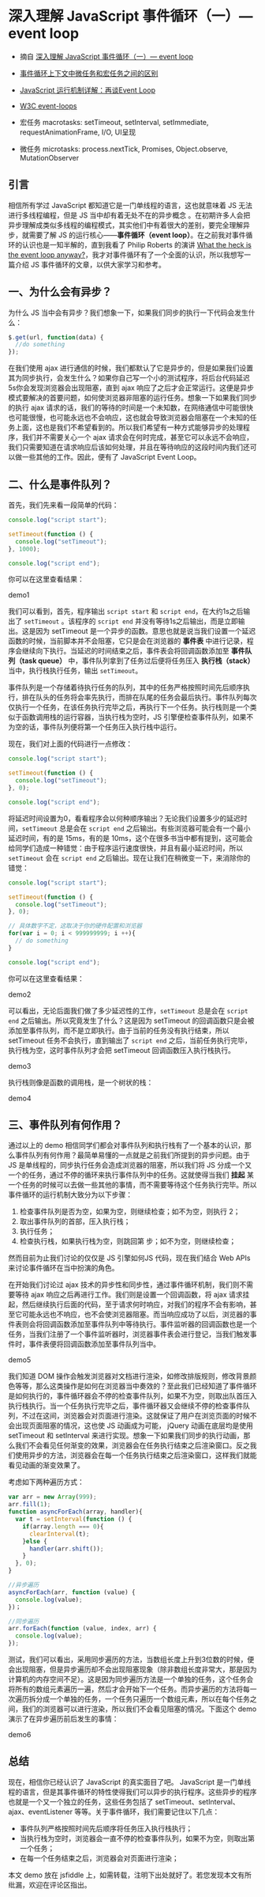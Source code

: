 # 深入理解 JavaScript 事件循环（一）— event loop

- 摘自 [深入理解 JavaScript 事件循环（一）— event loop](https://www.cnblogs.com/dong-xu/p/7000163.html)
- [事件循环上下文中微任务和宏任务之间的区别](https://stackoverflow.com/questions/25915634/difference-between-microtask-and-macrotask-within-an-event-loop-context)
- [JavaScript 运行机制详解：再谈Event Loop](http://www.ruanyifeng.com/blog/2014/10/event-loop.html)
- [W3C event-loops](https://www.w3.org/TR/2017/REC-html52-20171214/webappapis.html#event-loops)

- 宏任务 macrotasks: setTimeout, setInterval, setImmediate, requestAnimationFrame, I/O, UI呈现
- 微任务 microtasks: process.nextTick, Promises, Object.observe, MutationObserver

## 引言

相信所有学过 JavaScript 都知道它是一门单线程的语言，这也就意味着 JS 无法进行多线程编程，但是 JS 当中却有着无处不在的异步概念 。在初期许多人会把异步理解成类似多线程的编程模式，其实他们中有着很大的差别，要完全理解异步，就需要了解 JS 的运行核心——**事件循环（event loop）**。在之前我对事件循环的认识也是一知半解的，直到我看了 Philip Roberts 的演讲 [What the heck is the event loop anyway?](https://www.youtube.com/watch?v=8aGhZQkoFbQ)，我才对事件循环有了一个全面的认识，所以我想写一篇介绍 JS 事件循环的文章，以供大家学习和参考。

## 一、为什么会有异步？

为什么 JS 当中会有异步？我们想象一下，如果我们同步的执行一下代码会发生什么：

```js
$.get(url, function(data) {
  //do something
});
```

在我们使用 ajax 进行通信的时候，我们都默认了它是异步的，但是如果我们设置其为同步执行，会发生什么？如果你自己写一个小的测试程序，将后台代码延迟5s你会发现浏览器会出现阻塞，直到 ajax 响应了之后才会正常运行。这便是异步模式要解决的首要问题，如何使浏览器非阻塞的运行任务。想象一下如果我们同步的执行 ajax 请求的话，我们的等待的时间是一个未知数，在网络通信中可能很快也可能很慢，也可能永远也不会响应，这也就会导致浏览器会阻塞在一个未知的任务上面，这也是我们不希望看到的。所以我们希望有一种方式能够异步的处理程序，我们并不需要关心一个 ajax 请求会在何时完成，甚至它可以永远不会响应，我们只需要知道在请求响应后该如何处理，并且在等待响应的这段时间内我们还可以做一些其他的工作。因此，便有了 JavaScript Event Loop。

## 二、什么是事件队列？

首先，我们先来看一段简单的代码：

```js
console.log("script start");

setTimeout(function () {
  console.log("setTimeout");
}, 1000);

console.log("script end");
```

你可以在这里查看结果：

demo1

我们可以看到，首先，程序输出 `script start` 和 `script end`，在大约1s之后输出了 `setTimeout` 。该程序的 `script end` 并没有等待1s之后输出，而是立即输出。这是因为 setTimeout 是一个异步的函数。意思也就是说当我们设置一个延迟函数的时候，当前脚本并不会阻塞，它只是会在浏览器的 **事件表** 中进行记录，程序会继续向下执行。当延迟的时间结束之后，事件表会将回调函数添加至 **事件队列（task queue）** 中，事件队列拿到了任务过后便将任务压入 **执行栈（stack）** 当中，执行栈执行任务，输出 `setTimeout`。

事件队列是一个存储着待执行任务的队列，其中的任务严格按照时间先后顺序执行，排在队头的任务将会率先执行，而排在队尾的任务会最后执行。事件队列每次仅执行一个任务，在该任务执行完毕之后，再执行下一个任务。执行栈则是一个类似于函数调用栈的运行容器，当执行栈为空时，JS 引擎便检查事件队列，如果不为空的话，事件队列便将第一个任务压入执行栈中运行。

现在，我们对上面的代码进行一点修改：

```js
console.log("script start");

setTimeout(function () {
  console.log("setTimeout");
}, 0);

console.log("script end");
```

将延迟时间设置为0，看看程序会以何种顺序输出？无论我们设置多少的延迟时间，`setTimeout` 总是会在 `script end` 之后输出。有些浏览器可能会有一个最小延迟时间，有的是 15ms，有的是 10ms，这个在很多书当中都有提到，这可能会给同学们造成一种错觉：由于程序运行速度很快，并且有最小延迟时间，所以 `setTimeout` 会在 `script end` 之后输出。现在让我们在稍微变一下，来消除你的错觉：

```js
console.log("script start");

setTimeout(function () {
  console.log("setTimeout");
}, 0);

// 具体数字不定，这取决于你的硬件配置和浏览器
for(var i = 0; i < 999999999; i ++){
  // do something
}

console.log("script end");
```

你可以在这里查看结果：

demo2

可以看出，无论后面我们做了多少延迟性的工作，`setTimeout` 总是会在 `script end` 之后输出。所以究竟发生了什么？这是因为 setTimeout 的回调函数只是会被添加至事件队列，而不是立即执行。由于当前的任务没有执行结束，所以 setTimeout 任务不会执行，直到输出了 `script end` 之后，当前任务执行完毕，执行栈为空，这时事件队列才会把 setTimeout 回调函数压入执行栈执行。

demo3

执行栈则像是函数的调用栈，是一个树状的栈：

demo4

## 三、事件队列有何作用？

通过以上的 demo 相信同学们都会对事件队列和执行栈有了一个基本的认识，那么事件队列有何作用？最简单易懂的一点就是之前我们所提到的异步问题。由于 JS 是单线程的，同步执行任务会造成浏览器的阻塞，所以我们将 JS 分成一个又一个的任务，通过不停的循环来执行事件队列中的任务。这就使得当我们 **挂起** 某一个任务的时候可以去做一些其他的事情，而不需要等待这个任务执行完毕。所以事件循环的运行机制大致分为以下步骤：

1. 检查事件队列是否为空，如果为空，则继续检查；如不为空，则执行 2；
2. 取出事件队列的首部，压入执行栈；
3. 执行任务；
4. 检查执行栈，如果执行栈为空，则跳回第 步；如不为空，则继续检查；

然而目前为止我们讨论的仅仅是 JS 引擎如何JS 代码，现在我们结合 Web APIs 来讨论事件循环在当中扮演的角色。

在开始我们讨论过 ajax 技术的异步性和同步性，通过事件循环机制，我们则不需要等待 ajax 响应之后再进行工作。我们则是设置一个回调函数，将 ajax 请求挂起，然后继续执行后面的代码，至于请求何时响应，对我们的程序不会有影响，甚至它可能永远也不响应，也不会使浏览器阻塞。而当响应成功了以后，浏览器的事件表则会将回调函数添加至事件队列中等待执行。事件监听器的回调函数也是一个任务，当我们注册了一个事件监听器时，浏览器事件表会进行登记，当我们触发事件时，事件表便将回调函数添加至事件队列当中。

demo5

我们知道 DOM 操作会触发浏览器对文档进行渲染，如修改排版规则，修改背景颜色等等，那么这类操作是如何在浏览器当中奏效的？至此我们已经知道了事件循环是如何执行的，事件循环器会不停的检查事件队列，如果不为空，则取出队首压入执行栈执行。当一个任务执行完毕之后，事件循环器又会继续不停的检查事件队列，不过在这间，浏览器会对页面进行渲染。这就保证了用户在浏览页面的时候不会出现页面阻塞的情况，这也使 JS 动画成为可能， jQuery 动画在底层均是使用 setTimeout 和 setInterval 来进行实现。想象一下如果我们同步的执行动画，那么我们不会看见任何渐变的效果，浏览器会在任务执行结束之后渲染窗口。反之我们使用异步的方法，浏览器会在每一个任务执行结束之后渲染窗口，这样我们就能看见动画的渐变效果了。

考虑如下两种遍历方式：

```js
var arr = new Array(999);
arr.fill(1);
function asyncForEach(array, handler){
  var t = setInterval(function () {
    if(array.length === 0){
      clearInterval(t);
    }else {
      handler(arr.shift());
    }
  }, 0);
}

//异步遍历
asyncForEach(arr, function (value) {
  console.log(value);
})；

//同步遍历
arr.forEach(function (value, index, arr) {
  console.log(value);
});
```

测试，我们可以看出，采用同步遍历的方法，当数组长度上升到3位数的时候，便会出现阻塞，但是异步遍历却不会出现阻塞现象（除非数组长度非常大，那是因为计算机的内存空间不足）。这是因为同步遍历方法是一个单独的任务，这个任务会将所有的数组元素遍历一遍，然后才会开始下一个任务。而异步遍历的方法将每一次遍历拆分成一个单独的任务，一个任务只遍历一个数组元素，所以在每个任务之间，我们的浏览器可以进行渲染，所以我们不会看见阻塞的情况。下面这个 demo 演示了在异步遍历前后发生的事情：

demo6

## 总结

现在，相信你已经认识了 JavaScript 的真实面目了吧。 JavaScript 是一门单线程的语言，但是其事件循环的特性使得我们可以异步的执行程序。这些异步的程序也就是一个又一个独立的任务，这些任务包括了 setTimeout、setInterval、ajax、eventListener 等等。关于事件循环，我们需要记住以下几点：

- 事件队列严格按照时间先后顺序将任务压入执行栈执行；
- 当执行栈为空时，浏览器会一直不停的检查事件队列，如果不为空，则取出第一个任务；
- 在每一个任务结束之后，浏览器会对页面进行渲染；

本文 demo 放在 jsfiddle 上，如需转载，注明下出处就好了。若您发现本文有所纰漏，欢迎在评论区指出。
